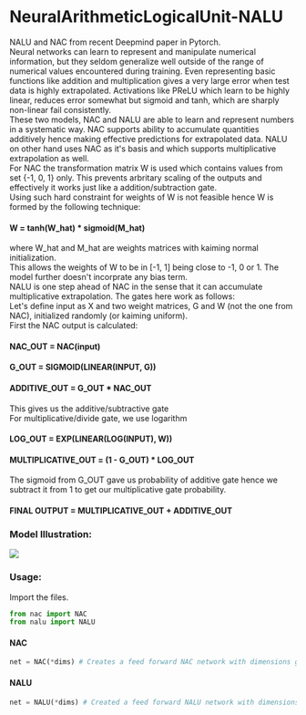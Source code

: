 # NeuralArithmeticLogicalUnit-NALU
NALU and NAC from recent Deepmind paper in Pytorch. </br>
Neural networks can learn to represent and manipulate numerical information, but they seldom generalize well outside of the range of numerical values encountered during training. Even representing basic functions like addition and multiplication gives a very large error when test data is highly extrapolated. Activations like PReLU which learn to be highly linear, reduces error somewhat but sigmoid and tanh, which are sharply non-linear fail consistently.</br>
These two models, NAC and NALU are able to learn and represent numbers in a systematic way. NAC supports ability to accumulate quantities additively hence making effective predictions for extrapolated data. NALU on other hand uses NAC as it's basis and which supports multiplicative extrapolation as well.</br>
For NAC the transformation matrix W is used which contains values from set {-1, 0, 1} only. This prevents arbritary scaling of the outputs and effectively it works just like a addition/subtraction gate. </br>
Using such hard constraint for weights of W is not feasible hence W is formed by the following technique:
#### W = tanh(W_hat) * sigmoid(M_hat)
where W_hat and M_hat are weights matrices with kaiming normal initialization.</br>
This allows the weights of W to be in [-1, 1] being close to -1, 0 or 1. The model further doesn't incorprate any bias term.</br>
NALU is one step ahead of NAC in the sense that it can accumulate multiplicative extrapolation. The gates here work as follows:</br>
Let's define input as X and two weight matrices, G and W (not the one from NAC), initialized randomly (or kaiming uniform).</br>
First the NAC output is calculated:
#### NAC_OUT = NAC(input)
#### G_OUT = SIGMOID(LINEAR(INPUT, G))
#### ADDITIVE_OUT = G_OUT * NAC_OUT
This gives us the additive/subtractive gate</br>
For multiplicative/divide gate, we use logarithm
#### LOG_OUT = EXP(LINEAR(LOG(INPUT), W))
#### MULTIPLICATIVE_OUT = (1 - G_OUT) * LOG_OUT
The sigmoid from G_OUT gave us probability of additive gate hence we subtract it from 1 to get our multiplicative gate probability.
#### FINAL OUTPUT = MULTIPLICATIVE_OUT + ADDITIVE_OUT
### Model Illustration:
![](https://github.com/kevinzakka/NALU-pytorch/blob/master/imgs/arch.png)
### Usage:
Import the files.</br>
```python
from nac import NAC
from nalu import NALU
```
#### NAC
```python
net = NAC(*dims) # Creates a feed forward NAC network with dimensions given
```
#### NALU
```python
net = NALU(*dims) # Created a feed forward NALU network with dimensions given
```
